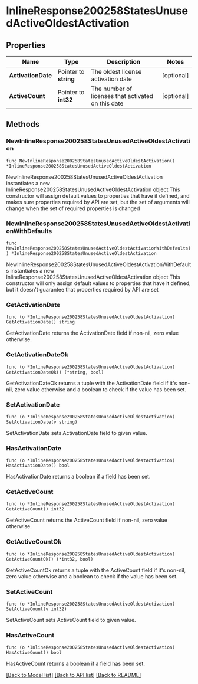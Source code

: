 # InlineResponse200258StatesUnusedActiveOldestActivation

## Properties

Name | Type | Description | Notes
------------ | ------------- | ------------- | -------------
**ActivationDate** | Pointer to **string** | The oldest license activation date | [optional] 
**ActiveCount** | Pointer to **int32** | The number of licenses that activated on this date | [optional] 

## Methods

### NewInlineResponse200258StatesUnusedActiveOldestActivation

`func NewInlineResponse200258StatesUnusedActiveOldestActivation() *InlineResponse200258StatesUnusedActiveOldestActivation`

NewInlineResponse200258StatesUnusedActiveOldestActivation instantiates a new InlineResponse200258StatesUnusedActiveOldestActivation object
This constructor will assign default values to properties that have it defined,
and makes sure properties required by API are set, but the set of arguments
will change when the set of required properties is changed

### NewInlineResponse200258StatesUnusedActiveOldestActivationWithDefaults

`func NewInlineResponse200258StatesUnusedActiveOldestActivationWithDefaults() *InlineResponse200258StatesUnusedActiveOldestActivation`

NewInlineResponse200258StatesUnusedActiveOldestActivationWithDefaults instantiates a new InlineResponse200258StatesUnusedActiveOldestActivation object
This constructor will only assign default values to properties that have it defined,
but it doesn't guarantee that properties required by API are set

### GetActivationDate

`func (o *InlineResponse200258StatesUnusedActiveOldestActivation) GetActivationDate() string`

GetActivationDate returns the ActivationDate field if non-nil, zero value otherwise.

### GetActivationDateOk

`func (o *InlineResponse200258StatesUnusedActiveOldestActivation) GetActivationDateOk() (*string, bool)`

GetActivationDateOk returns a tuple with the ActivationDate field if it's non-nil, zero value otherwise
and a boolean to check if the value has been set.

### SetActivationDate

`func (o *InlineResponse200258StatesUnusedActiveOldestActivation) SetActivationDate(v string)`

SetActivationDate sets ActivationDate field to given value.

### HasActivationDate

`func (o *InlineResponse200258StatesUnusedActiveOldestActivation) HasActivationDate() bool`

HasActivationDate returns a boolean if a field has been set.

### GetActiveCount

`func (o *InlineResponse200258StatesUnusedActiveOldestActivation) GetActiveCount() int32`

GetActiveCount returns the ActiveCount field if non-nil, zero value otherwise.

### GetActiveCountOk

`func (o *InlineResponse200258StatesUnusedActiveOldestActivation) GetActiveCountOk() (*int32, bool)`

GetActiveCountOk returns a tuple with the ActiveCount field if it's non-nil, zero value otherwise
and a boolean to check if the value has been set.

### SetActiveCount

`func (o *InlineResponse200258StatesUnusedActiveOldestActivation) SetActiveCount(v int32)`

SetActiveCount sets ActiveCount field to given value.

### HasActiveCount

`func (o *InlineResponse200258StatesUnusedActiveOldestActivation) HasActiveCount() bool`

HasActiveCount returns a boolean if a field has been set.


[[Back to Model list]](../README.md#documentation-for-models) [[Back to API list]](../README.md#documentation-for-api-endpoints) [[Back to README]](../README.md)


